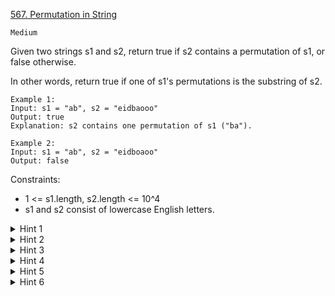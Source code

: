 [567. Permutation in String](https://leetcode.com/problems/permutation-in-string/)

`Medium`

Given two strings s1 and s2, return true if s2 contains a permutation of s1, or false otherwise.

In other words, return true if one of s1's permutations is the substring of s2.

```
Example 1:
Input: s1 = "ab", s2 = "eidbaooo"
Output: true
Explanation: s2 contains one permutation of s1 ("ba").

Example 2:
Input: s1 = "ab", s2 = "eidboaoo"
Output: false
```

Constraints:

- 1 <= s1.length, s2.length <= 10^4
- s1 and s2 consist of lowercase English letters.

<details>
<summary>Hint 1</summary>

Obviously, brute force will result in TLE. Think of something else.
</details>

<details>
<summary>Hint 2</summary>

How will you check whether one string is a permutation of another string?
</details>

<details>
<summary>Hint 3</summary>

One way is to sort the string and then compare. But, Is there a better way?
</details>

<details>
<summary>Hint 4</summary>

If one string is a permutation of another string then they must one common metric. What is that?
</details>

<details>
<summary>Hint 5</summary>

Both strings must have same character frequencies, if one is permutation of another. Which data structure should be used to store frequencies?
</details>

<details>
<summary>Hint 6</summary>

What about hash table? An array of size 26?
</details>
